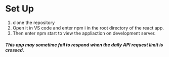 
# Set Up
1. clone the repository
2. Open it in VS code and enter npm i in the root directory of the react app.
3. Then enter npm start to view the appliaction on development server.

##### This app may sometime fail to respond when the daily API request limit is crossed.
